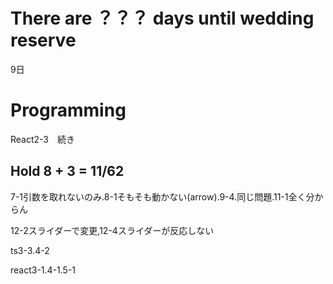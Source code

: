 # There are ？？？ days until wedding reserve

9日

# Programming

React2-3　続き

## Hold 8 + 3 = 11/62

7-1引数を取れないのみ.8-1そもそも動かない(arrow).9-4.同じ問題.11-1全く分からん

12-2スライダーで変更,12-4スライダーが反応しない

ts3-3.4-2

react3-1.4-1.5-1

